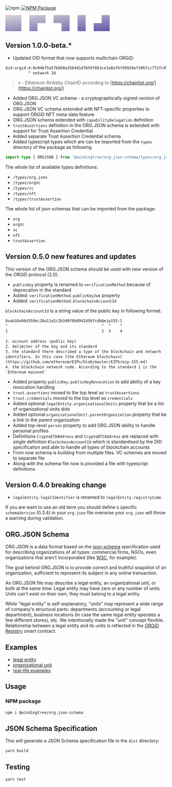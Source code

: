 ![npm](https://img.shields.io/npm/v/@windingtree/org.json-schema) [![NPM Package](https://github.com/windingtree/org.json-schema/actions/workflows/tests.yml/badge.svg)](https://github.com/windingtree/org.json-schema/actions/workflows/tests.yml)

<a href="https://orgid.tech"><img src="https://raw.githubusercontent.com/windingtree/branding/master/org.id/svg/org.id-logo.svg" height="50" alt="ORGiD"></a>

## Version 1.0.0-beta.*

- Updated DID format that now supports multichain ORGiD:

```
did:orgid:4:0x94bf5a57b850a35b4d1d7b59f663ce3a8a76fd9928ef2067cc772fc97fb0ad75
          ^ network Id
```
> `4` - Ethereum Rinkeby ChainID according to [https://chainlist.org/](https://chainlist.org/)

- Added ORG.JSON VC schema - a cryptographically signed version of ORG.JSON
- ORG.JSON VC schema extended with NFT-specific properties to support ORGiD NFT meta-data feature
- ORG.JSON schema extended with `capabilityDelegation` definition
- `trustAssertions` definition in the ORG.JSON schema is extended with support for Trust Assertion Credential
- Added separate Trust Assertion Credential schema
- Added typescript types which are can be imported from the `types` directory of the package as following

```typescript
import type { ORGJSON } from '@windingtree/org.json-schema/types/org.json';
```

The whole list of available types definitions:

- `/types/org.json`
- `/types/orgVc`
- `/types/vc`
- `/types/nft`
- `/types/trustAssertion`

The whole list of json schemas that can be imported from the package:

- `org`
- `orgVc`
- `vc`
- `nft`
- `trustAssertion`

## Version 0.5.0 new features and updates

This version of the ORG.JSON schema should be used with new version of the ORGiD protocol (2.0).

- `publicKey` property is renamed to `verificationMethod` because of deprecation in the standard
- Added: `verificationMethod.publicKeyJwk` property
- Added: `verificationMethod.blockchainAccountId`

`blockchainAccountId` is a string value of the public key in following format:

```
0xab16a96d359ec26a11e2c2b3d8f8b8942d5bfcdb@eip155:1
^                                         ^  ^    ^
1                                         2  3    4

1. account address (public key)
2. delimiter of the key and its standard
3. the standard there described a type of the blockchain and network identifiers. In this case [the Ethereum blockchain](https://github.com/ethereum/EIPs/blob/master/EIPS/eip-155.md)
4. the blockchain network code. According to the standard 1 is the `Ethereum mainnet`
```

- Added property `publicKey.publicKeyRevocation` to add ability of a key revocation handling
- `trust.assertions` moved to the top level as `trustAssertions`
- `trust.credentials` moved to the top level as `credentials`
- Added optional `legalEntity.organizationalUnits` property that be a list of organizational units dids
- Added optional `organizationalUnit.parentOrganization` property that be a link to the parent organization
- Added top-level `person` property to add ORG.JSON ability to handle personal profiles
- Definitions `CryptoETHAddress` and `CryptoBTCAddress` are replaced with single definition `BlockchainAccountId` which is standardised by the DID specification and able to handle all types of blockchain accounts
- From now schema is building from multiple files. VC schemes are moved to separate file
- Along with the schema file now is provided a file with typescript definitions

## Version 0.4.0 breaking change

- `legalEntity.legalIdentifier` is renamed to `legalEntity.registryCode`

If you are want to use an old term you should define s specific `schemaVersion` (0.3.4) in your `org.json` file overwise your `org.json` will throw a warning during validation.

## ORG.JSON Schema

ORG.JSON is a data format based on the [json-schema](http://json-schema.org/specification.html) specification used for describing organizations of all types: commercial firms, NGOs, even organizations that aren't incorporated (like [W3C](https://www.w3.org/Consortium/facts#org), for example).

The goal behind ORG.JSON is to provide correct and truthful snapshot of an organization, sufficient to represent its subject in any online transaction.

An ORG.JSON file may describe a legal entity, an organizational unit, or both at the same time. Legal entity may have zero or any number of units. Units can't exist on their own, they must belong to a legal entity.

While "legal entity" is self-explanatory, "units" may represent a wide range of company's structural parts: departments (accounting or legal department), business locations (in case the same legal entity operates a few different stores), etc. We intentionally made the "unit" concept flexible. Relationship between a legal entity and its units is reflected in the [ORGiD Registry](https://github.com/windingtree/org.id) smart contract.

## Examples

- [legal entity](examples/legal-entity.json)
- [organizational unit](examples/unit.json)
- [real-life examples](https://github.com/windingtree/orgids)

## Usage

### NPM package

```sh
npm i @windingtree/org.json-schema
```
## JSON Schema Specification

This will generate a JSON Schema specification file in the `dist` directory:

```bash
yarn build
```

## Testing

```bash
yarn test
```

